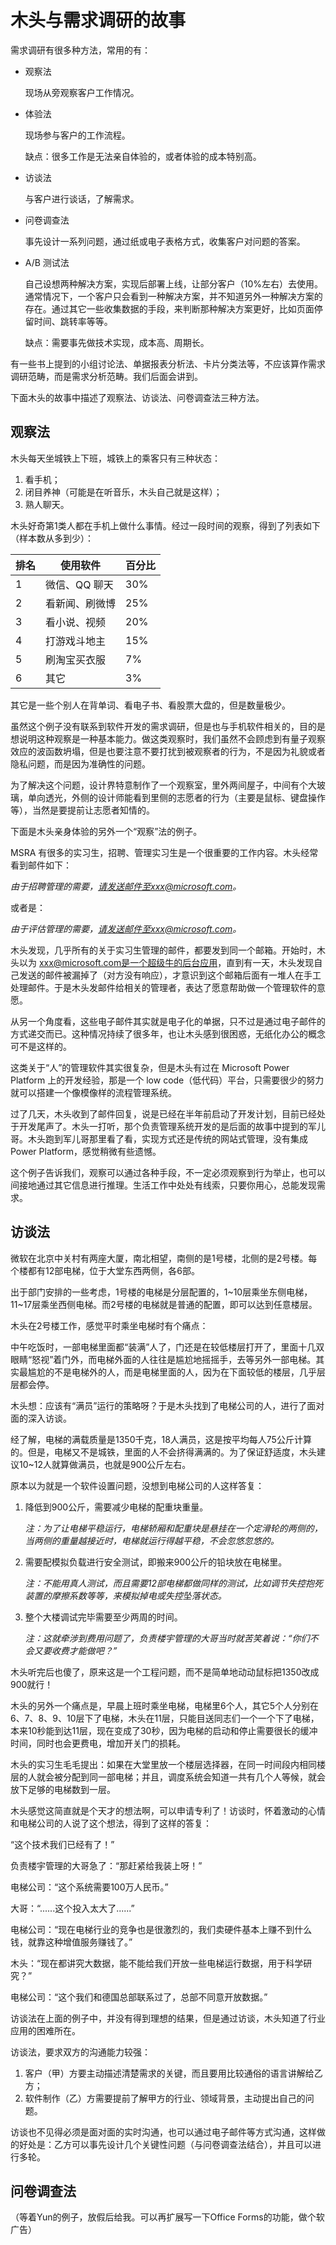 # 木头与需求调研的故事

需求调研有很多种方法，常用的有：

- 观察法 
  
  现场从旁观察客户工作情况。

- 体验法
  
  现场参与客户的工作流程。

  缺点：很多工作是无法亲自体验的，或者体验的成本特别高。

- 访谈法
  
  与客户进行谈话，了解需求。

- 问卷调查法
  
  事先设计一系列问题，通过纸或电子表格方式，收集客户对问题的答案。

- A/B 测试法

  自己设想两种解决方案，实现后部署上线，让部分客户（10%左右）去使用。通常情况下，一个客户只会看到一种解决方案，并不知道另外一种解决方案的存在。通过其它一些收集数据的手段，来判断那种解决方案更好，比如页面停留时间、跳转率等等。

  缺点：需要事先做技术实现，成本高、周期长。

有一些书上提到的小组讨论法、单据报表分析法、卡片分类法等，不应该算作需求调研范畴，而是需求分析范畴。我们后面会讲到。

下面木头的故事中描述了观察法、访谈法、问卷调查法三种方法。

## 观察法

木头每天坐城铁上下班，城铁上的乘客只有三种状态：

1. 看手机；
2. 闭目养神（可能是在听音乐，木头自己就是这样）；
3. 熟人聊天。

木头好奇第1类人都在手机上做什么事情。经过一段时间的观察，得到了列表如下（样本数从多到少）：

|排名|使用软件|百分比|
|--|--|--|
|1|微信、QQ 聊天|30%|
|2|看新闻、刷微博|25%|
|3|看小说、视频|20%|
|4|打游戏斗地主|15%|
|5|刷淘宝买衣服|7%|
|6|其它|3%|

其它是一些个别人在背单词、看电子书、看股票大盘的，但是数量极少。

虽然这个例子没有联系到软件开发的需求调研，但是也与手机软件相关的，目的是想说明这种观察是一种基本能力。做这类观察时，我们虽然不会顾虑到有量子观察效应的波函数坍塌，但是也要注意不要打扰到被观察者的行为，不是因为礼貌或者隐私问题，而是因为准确性的问题。

为了解决这个问题，设计界特意制作了一个观察室，里外两间屋子，中间有个大玻璃，单向透光，外侧的设计师能看到里侧的志愿者的行为（主要是鼠标、键盘操作等），当然是要提前让志愿者知情的。

下面是木头亲身体验的另外一个“观察”法的例子。

MSRA 有很多的实习生，招聘、管理实习生是一个很重要的工作内容。木头经常看到邮件如下：

*由于招聘管理的需要，请发送邮件至xxx@microsoft.com。*

或者是：

*由于评估管理的需要，请发送邮件至xxx@microsoft.com。*

木头发现，几乎所有的关于实习生管理的邮件，都要发到同一个邮箱。开始时，木头以为 xxx@microsoft.com是一个超级牛的后台应用，直到有一天，木头发现自己发送的邮件被漏掉了（对方没有响应），才意识到这个邮箱后面有一堆人在手工处理邮件。于是木头发邮件给相关的管理者，表达了愿意帮助做一个管理软件的意愿。

从另一个角度看，这些电子邮件其实就是电子化的单据，只不过是通过电子邮件的方式递交而已。这种情况持续了很多年，也让木头感到很困惑，无纸化办公的概念可不是这样的。

这类关于“人”的管理软件其实很复杂，但是木头有过在 Microsoft Power Platform 上的开发经验，那是一个 low code（低代码）平台，只需要很少的努力就可以搭建一个像模像样的流程管理系统。

过了几天，木头收到了邮件回复，说是已经在半年前启动了开发计划，目前已经处于开发尾声了。木头一打听，那个负责管理系统开发的是后面的故事中提到的军儿哥。木头跑到军儿哥那里看了看，实现方式还是传统的网站式管理，没有集成 Power Platform，感觉稍微有些遗憾。

这个例子告诉我们，观察可以通过各种手段，不一定必须观察到行为举止，也可以间接地通过其它信息进行推理。生活工作中处处有线索，只要你用心，总能发现需求。

## 访谈法

微软在北京中关村有两座大厦，南北相望，南侧的是1号楼，北侧的是2号楼。每个楼都有12部电梯，位于大堂东西两侧，各6部。

出于部门安排的一些考虑，1号楼的电梯是分层配置的，1~10层乘坐东侧电梯，11~17层乘坐西侧电梯。而2号楼的电梯就是普通的配置，即可以达到任意楼层。

木头在2号楼工作，感觉平时乘坐电梯时有个痛点：

中午吃饭时，一部电梯里面都“装满”人了，门还是在较低楼层打开了，里面十几双眼睛“怒视”着门外，而电梯外面的人往往是尴尬地摇摇手，去等另外一部电梯。其实最尴尬的不是电梯外的人，而是电梯里面的人，因为在下面较低的楼层，几乎层层都会停。

木头想：应该有“满员”运行的策略呀？于是木头找到了电梯公司的人，进行了面对面的深入访谈。

经了解，电梯的满载质量是1350千克，18人满员，这是按平均每人75公斤计算的。但是，电梯又不是城铁，里面的人不会挤得满满的。为了保证舒适度，木头建议10~12人就算做满员，也就是900公斤左右。

原本以为就是一个软件设置问题，没想到电梯公司的人这样答复：

1. 降低到900公斤，需要减少电梯的配重块重量。
   
   *注：为了让电梯平稳运行，电梯轿厢和配重块是悬挂在一个定滑轮的两侧的，当两侧的重量越接近时，电梯就运行得越平稳，不会忽悠忽悠的。*

2. 需要配模拟负载进行安全测试，即搬来900公斤的铅块放在电梯里。

    *注：不能用真人测试，而且需要12部电梯都做同样的测试，比如调节失控抱死装置的摩擦系数等等，来模拟掉电或失控坠落状态。*

3. 整个大楼调试完毕需要至少两周的时间。

    *注：这就牵涉到费用问题了，负责楼宇管理的大哥当时就苦笑着说：“你们不会又要收费才能做吧？”*

木头听完后也傻了，原来这是一个工程问题，而不是简单地动动鼠标把1350改成900就行！

木头的另外一个痛点是，早晨上班时乘坐电梯，电梯里6个人，其它5个人分别在6、7、8、9、10层下了电梯，木头在11层，只能目送同志们一个一个下了电梯，本来10秒能到达11层，现在变成了30秒，因为电梯的启动和停止需要很长的缓冲时间，同时也会更费电，增加开关门的损耗。

木头的实习生毛毛提出：如果在大堂里放一个楼层选择器，在同一时间段内相同楼层的人就会被分配到同一部电梯；并且，调度系统会知道一共有几个人等候，就会放下足够的电梯数到一层。

木头感觉这简直就是个天才的想法啊，可以申请专利了！访谈时，怀着激动的心情和电梯公司的人说了这个想法，得到了这样的答复：

“这个技术我们已经有了！”

负责楼宇管理的大哥急了：“那赶紧给我装上呀！”

电梯公司：“这个系统需要100万人民币。”

大哥：“......这个投入太大了......”

电梯公司：“现在电梯行业的竞争也是很激烈的，我们卖硬件基本上赚不到什么钱，就靠这种增值服务赚钱了。”

木头：“现在都讲究大数据，能不能给我们开放一些电梯运行数据，用于科学研究？”

电梯公司：“这个我们和德国总部联系过了，总部不同意开放数据。”

访谈法在上面的例子中，并没有得到理想的结果，但是通过访谈，木头知道了行业应用的困难所在。

访谈法，要求双方的沟通能力较强：

1. 客户（甲）方要主动描述清楚需求的关键，而且要用比较通俗的语言讲解给乙方；
2. 软件制作（乙）方需要提前了解甲方的行业、领域背景，主动提出自己的问题。

访谈也不见得必须是面对面的实时沟通，也可以通过电子邮件等方式沟通，这样做的好处是：乙方可以事先设计几个关键性问题（与问卷调查法结合），并且可以进行多轮。

## 问卷调查法

（等着Yun的例子，放假后给我。可以再扩展写一下Office Forms的功能，做个软广告）
